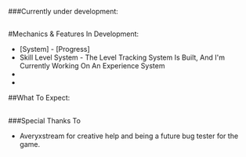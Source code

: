 ###Currently under development:

##

#Mechanics & Features In Development:
- [System] - [Progress]
- Skill Level System - The Level Tracking System Is Built, And I'm Currently Working On An Experience System 
- 
-

##What To Expect:



##

###Special Thanks To
- Averyxstream for creative help and being a future bug tester for the game.
